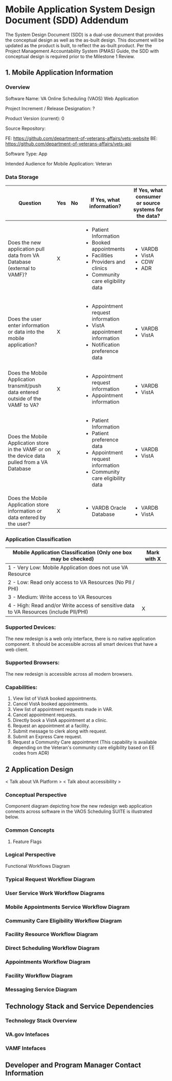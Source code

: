 # Mobile Application System Design Document (SDD) Addendum

The System Design Document (SDD) is a dual-use document that provides the conceptual design as well as the as-built design. This document will be updated as the product is built, to reflect the as-built product. Per the Project Management Accountability System (PMAS) Guide, the SDD with conceptual design is required prior to the Milestone 1 Review.

## 1. Mobile Application Information

### Overview

Software Name: VA Online Scheduling (VAOS) Web Application

Project Increment / Release Designation: ?

Product Version (current): 0

Source Repository:

FE: https://github.com/department-of-veterans-affairs/vets-website
BE: https://github.com/department-of-veterans-affairs/vets-api

Software Type: App

Intended Audience for Mobile Application: Veteran

### Data Storage

| Question  | Yes  | No  | If Yes, what information?  | If Yes, what consumer or source systems for the data?  |
|---|---|---|---|---|
| Does the new application pull data from VA Database (external to VAMF)?  | X  |   | <ul><li>Patient Information</li><li>Booked appointments</li><li>Facilities</li><li>Providers and clinics</li><li>Community care eligibility data</li></ul>  | <ul><li>VARDB</li><li>VistA</li><li>CDW</li><li>ADR</li></ul>  |
| Does the user enter information or data into the mobile application?  | X  |   | <ul><li>Appointment request information</li><li>VistA appointment information</li><li>Notification preference data</li></ul>  | <ul><li>VARDB</li><li>VistA</li></ul>  |
| Does the Mobile Application transmit/push data entered outside of the VAMF to VA?  | X  |   | <ul><li>Appointment request information</li><li>Appointment information</li></ul>  | <ul><li>VARDB</li><li>VistA</li></ul>  |
| Does the Mobile Application store in the VAMF or on the device data pulled from a VA Database | X |  | <ul><li>Patient Information</li><li>Patient preference data</li><li>Appointment request information</li><li>Community care eligibility data</li></ul> | <ul><li>VARDB</li><li>VistA</li></ul> |
| Does the Mobile Application store information or data entered by the user? | X |  | <ul><li>VARDB Oracle Database</li></ul> | <ul><li>VARDB</li><li>VistA</li></ul> |

### Application Classification

| Mobile Application Classification (Only one box may be checked) | Mark with X |
|-----------------------------------------------------------------|-------------|
| 1 - Very Low: Mobile Application does not use VA Resource | |
| 2 - Low: Read only access to VA Resources (No PII / PHI) | |
| 3 - Medium: Write access to VA Resources | |
| 4 - High: Read and/or Write access of sensitive data to VA Resources (include PII/PHI) | X |

### Supported Devices:

The new redesign is a web only interface, there is no native application component. It should be accessible across all smart devices that have a web client.

### Supported Browsers:

The new redesign is accessible across all modern browsers.

### Capabilities:

1. View list of VistA booked appointments.
1. Cancel VistA booked appointments.
1. View list of appointment requests made in VAR.
1. Cancel appointment requests.
1. Directly book a VistA appointment at a clinic.
1. Request an appointment at a facility.
1. Submit message to clerk along with request.
1. Submit an Express Care request.
1. Request a Community Care appointment (This capability is available depending on the Veteran's community care eligibility based on EE codes from ADR)

## 2 Application Design

< Talk about VA Platform >
< Talk about accessibility >

### Conceptual Perspective

Component diagram depicting how the new redesign web application connects across software in the VAOS Scheduling SUITE is illustrated below.

### Common Concepts

1. Feature Flags

### Logical Perspective

Functional Workflows Diagram

### Typical Request Workflow Diagram

### User Service Work Workflow Diagrams

### Mobile Appointments Service Workflow Diagram

### Community Care Eligibility Workflow Diagram

### Facility Resource Workflow Diagram

### Direct Scheduling Workflow Diagram

### Appointments Workflow Diagram

### Facility Workflow Diagram

### Messaging Service Diagram

## Technology Stack and Service Dependencies

### Technology Stack Overview

### VA.gov Intefaces

### VAMF Intefaces

## Developer and Program Manager Contact Information





 
